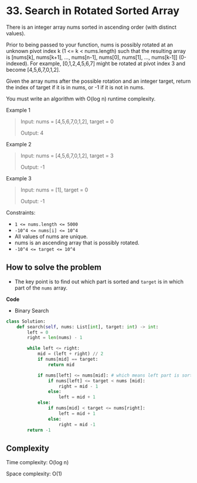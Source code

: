 # 33. Search in Rotated Sorted Array
<Badge type="warning" text="Medium" /> [<Badge type="info" text="LeetCode" />](https://leetcode.com/problems/search-in-rotated-sorted-array/ "Let's go to leetcode")

There is an integer array nums sorted in ascending order (with distinct values).

Prior to being passed to your function, nums is possibly rotated at an unknown pivot index k (1 <= k < nums.length) such that the resulting array is [nums[k], nums[k+1], ..., nums[n-1], nums[0], nums[1], ..., nums[k-1]] (0-indexed). For example, [0,1,2,4,5,6,7] might be rotated at pivot index 3 and become [4,5,6,7,0,1,2].

Given the array nums after the possible rotation and an integer target, return the index of target if it is in nums, or -1 if it is not in nums.

You must write an algorithm with O(log n) runtime complexity.

Example 1

> Input: nums = [4,5,6,7,0,1,2], target = 0
>
> Output: 4

Example 2

> Input: nums = [4,5,6,7,0,1,2], target = 3
>
> Output: -1

Example 3

> Input: nums = [1], target = 0
>
> Output: -1

Constraints:
- `1 <= nums.length <= 5000`
- `-10^4 <= nums[i] <= 10^4`
- All values of nums are unique.
- nums is an ascending array that is possibly rotated.
- `-10^4 <= target <= 10^4`

## How to solve the problem

- The key point is to find out which part is sorted and `target` is in which part of the `nums` array.

**Code**

- Binary Search

```Python
class Solution:
    def search(self, nums: List[int], target: int) -> int:
        left = 0
        right = len(nums) - 1

        while left <= right:
            mid = (left + right) // 2
            if nums[mid] == target:
                return mid

            if nums[left] <= nums[mid]: # which means left part is sorted
                if nums[left] <= target < nums [mid]:
                    right = mid - 1
                else:
                    left = mid + 1
            else:
                if nums[mid] < target <= nums[right]:
                    left = mid + 1
                else:
                    right = mid -1
        return -1

```

## Complexity

Time complexity: O(log n)

Space complexity: O(1)
